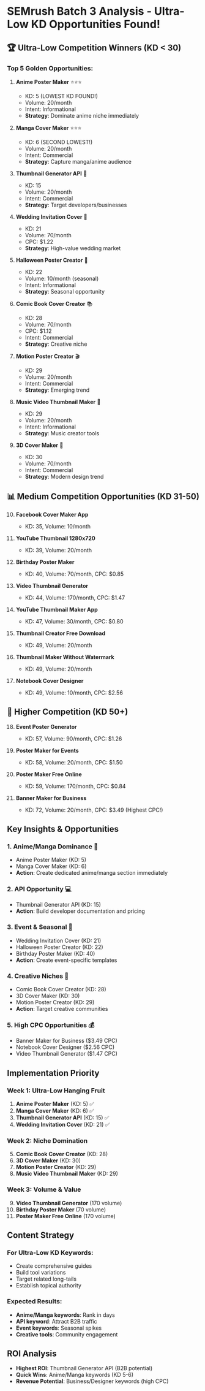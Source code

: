 # SEMrush Batch 3 Analysis - Ultra-Low KD Opportunities Found!

## 🏆 Ultra-Low Competition Winners (KD < 30)

### Top 5 Golden Opportunities:

1. **Anime Poster Maker** ⭐⭐⭐
   - KD: 5 (LOWEST KD FOUND!)
   - Volume: 20/month
   - Intent: Informational
   - **Strategy**: Dominate anime niche immediately

2. **Manga Cover Maker** ⭐⭐⭐
   - KD: 6 (SECOND LOWEST!)
   - Volume: 20/month
   - Intent: Commercial
   - **Strategy**: Capture manga/anime audience

3. **Thumbnail Generator API** 🔧
   - KD: 15
   - Volume: 20/month
   - Intent: Commercial
   - **Strategy**: Target developers/businesses

4. **Wedding Invitation Cover** 💍
   - KD: 21
   - Volume: 70/month
   - CPC: $1.22
   - **Strategy**: High-value wedding market

5. **Halloween Poster Creator** 🎃
   - KD: 22
   - Volume: 10/month (seasonal)
   - Intent: Informational
   - **Strategy**: Seasonal opportunity

6. **Comic Book Cover Creator** 📚
   - KD: 28
   - Volume: 70/month
   - CPC: $1.12
   - Intent: Commercial
   - **Strategy**: Creative niche

7. **Motion Poster Creator** 🎬
   - KD: 29
   - Volume: 20/month
   - Intent: Commercial
   - **Strategy**: Emerging trend

8. **Music Video Thumbnail Maker** 🎵
   - KD: 29
   - Volume: 20/month
   - Intent: Informational
   - **Strategy**: Music creator tools

9. **3D Cover Maker** 🎨
   - KD: 30
   - Volume: 70/month
   - Intent: Commercial
   - **Strategy**: Modern design trend

## 📊 Medium Competition Opportunities (KD 31-50)

10. **Facebook Cover Maker App**
    - KD: 35, Volume: 10/month

11. **YouTube Thumbnail 1280x720**
    - KD: 39, Volume: 20/month

12. **Birthday Poster Maker**
    - KD: 40, Volume: 70/month, CPC: $0.85

13. **Video Thumbnail Generator**
    - KD: 44, Volume: 170/month, CPC: $1.47

14. **YouTube Thumbnail Maker App**
    - KD: 47, Volume: 30/month, CPC: $0.80

15. **Thumbnail Creator Free Download**
    - KD: 49, Volume: 20/month

16. **Thumbnail Maker Without Watermark**
    - KD: 49, Volume: 20/month

17. **Notebook Cover Designer**
    - KD: 49, Volume: 10/month, CPC: $2.56

## 🎯 Higher Competition (KD 50+)

18. **Event Poster Generator**
    - KD: 57, Volume: 90/month, CPC: $1.26

19. **Poster Maker for Events**
    - KD: 58, Volume: 20/month, CPC: $1.50

20. **Poster Maker Free Online**
    - KD: 59, Volume: 170/month, CPC: $0.84

21. **Banner Maker for Business**
    - KD: 72, Volume: 20/month, CPC: $3.49 (Highest CPC!)

## Key Insights & Opportunities

### 1. **Anime/Manga Dominance** 🎌
- Anime Poster Maker (KD: 5)
- Manga Cover Maker (KD: 6)
- **Action**: Create dedicated anime/manga section immediately

### 2. **API Opportunity** 💻
- Thumbnail Generator API (KD: 15)
- **Action**: Build developer documentation and pricing

### 3. **Event & Seasonal** 🎉
- Wedding Invitation Cover (KD: 21)
- Halloween Poster Creator (KD: 22)
- Birthday Poster Maker (KD: 40)
- **Action**: Create event-specific templates

### 4. **Creative Niches** 🎨
- Comic Book Cover Creator (KD: 28)
- 3D Cover Maker (KD: 30)
- Motion Poster Creator (KD: 29)
- **Action**: Target creative communities

### 5. **High CPC Opportunities** 💰
- Banner Maker for Business ($3.49 CPC)
- Notebook Cover Designer ($2.56 CPC)
- Video Thumbnail Generator ($1.47 CPC)

## Implementation Priority

### Week 1: Ultra-Low Hanging Fruit
1. **Anime Poster Maker** (KD: 5) ✅
2. **Manga Cover Maker** (KD: 6) ✅
3. **Thumbnail Generator API** (KD: 15) ✅
4. **Wedding Invitation Cover** (KD: 21) ✅

### Week 2: Niche Domination
5. **Comic Book Cover Creator** (KD: 28)
6. **3D Cover Maker** (KD: 30)
7. **Motion Poster Creator** (KD: 29)
8. **Music Video Thumbnail Maker** (KD: 29)

### Week 3: Volume & Value
9. **Video Thumbnail Generator** (170 volume)
10. **Birthday Poster Maker** (70 volume)
11. **Poster Maker Free Online** (170 volume)

## Content Strategy

### For Ultra-Low KD Keywords:
- Create comprehensive guides
- Build tool variations
- Target related long-tails
- Establish topical authority

### Expected Results:
- **Anime/Manga keywords**: Rank in days
- **API keyword**: Attract B2B traffic
- **Event keywords**: Seasonal spikes
- **Creative tools**: Community engagement

## ROI Analysis
- **Highest ROI**: Thumbnail Generator API (B2B potential)
- **Quick Wins**: Anime/Manga keywords (KD 5-6)
- **Revenue Potential**: Business/Designer keywords (high CPC)